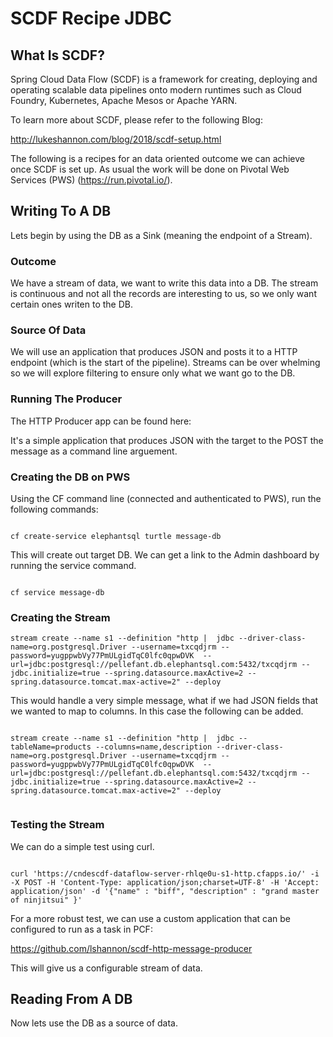 # SCDF Recipe JDBC

## What Is SCDF?

Spring Cloud Data Flow (SCDF) is a framework for creating, deploying and operating scalable data pipelines onto modern runtimes such as Cloud Foundry, Kubernetes, Apache Mesos or Apache YARN.

To learn more about SCDF, please refer to the following Blog:

http://lukeshannon.com/blog/2018/scdf-setup.html

The following is a recipes for an data oriented outcome we can achieve once SCDF is set up. As usual the work will be done on Pivotal Web Services (PWS) (https://run.pivotal.io/).


## Writing To A DB

Lets begin by using the DB as a Sink (meaning the endpoint of a Stream).

### Outcome

We have a stream of data, we want to write this data into a DB. The stream is continuous and not all the records are interesting to us, so we only want certain ones writen to the DB.

### Source Of Data

We will use an application that produces JSON and posts it to a HTTP endpoint (which is the start of the pipeline). Streams can be over whelming so we will explore filtering to ensure only what we want go to the DB.

### Running The Producer

The HTTP Producer app can be found here:

It's a simple application that produces JSON with the target to the POST the message as a command line arguement.

### Creating the DB on PWS

Using the CF command line (connected and authenticated to PWS), run the following commands:

```shell

cf create-service elephantsql turtle message-db

```
This will create out target DB. We can get a link to the Admin dashboard by running the service command.

```shell

cf service message-db

```

### Creating the Stream

```shell
stream create --name s1 --definition "http |  jdbc --driver-class-name=org.postgresql.Driver --username=txcqdjrm --password=yugppwbVy77PmULgidTqC0lfc0qpwDVK  --url=jdbc:postgresql://pellefant.db.elephantsql.com:5432/txcqdjrm --jdbc.initialize=true --spring.datasource.maxActive=2 --spring.datasource.tomcat.max-active=2" --deploy

```

This would handle a very simple message, what if we had JSON fields that we wanted to map to columns. In this case the following can be added.

```shell

stream create --name s1 --definition "http |  jdbc --tableName=products --columns=name,description --driver-class-name=org.postgresql.Driver --username=txcqdjrm --password=yugppwbVy77PmULgidTqC0lfc0qpwDVK  --url=jdbc:postgresql://pellefant.db.elephantsql.com:5432/txcqdjrm --jdbc.initialize=true --spring.datasource.maxActive=2 --spring.datasource.tomcat.max-active=2" --deploy


```

### Testing the Stream

We can do a simple test using curl.

```shell

curl 'https://cndescdf-dataflow-server-rhlqe0u-s1-http.cfapps.io/' -i -X POST -H 'Content-Type: application/json;charset=UTF-8' -H 'Accept: application/json' -d '{"name" : "biff", "description" : "grand master of ninjitsui" }'

```

For a more robust test, we can use a custom application that can be configured to run as a task in PCF:

https://github.com/lshannon/scdf-http-message-producer

This will give us a configurable stream of data.

## Reading From A DB

Now lets use the DB as a source of data.




